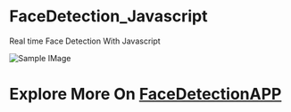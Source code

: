 # FaceDetection_Javascript
Real time Face Detection With Javascript

![Sample IMage](https://user-images.githubusercontent.com/31125521/57224752-ad3dc080-700a-11e9-85b9-1357b9f9bca4.gif)

# Explore More On [FaceDetectionAPP](https://facedetection-a4b5d.firebaseapp.com)
